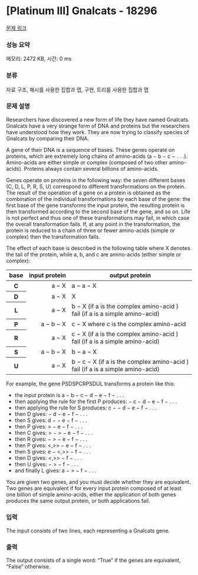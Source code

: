 # [Platinum III] Gnalcats - 18296 

[문제 링크](https://www.acmicpc.net/problem/18296) 

### 성능 요약

메모리: 2472 KB, 시간: 0 ms

### 분류

자료 구조, 해시를 사용한 집합과 맵, 구현, 트리를 사용한 집합과 맵

### 문제 설명

<p>Researchers have discovered a new form of life they have named Gnalcats. Gnalcats have a very strange form of DNA and proteins but the researchers have understood how they work. They are now trying to classify species of Gnalcats by comparing their DNA.</p>

<p>A gene of their DNA is a sequence of bases. These genes operate on proteins, which are extremely long chains of amino-acids (a − b − c − . . .). Amino-acids are either simple or complex (composed of two other amino-acids). Proteins always contain several billions of amino-acids.</p>

<p>Genes operate on proteins in the following way: the seven different bases (C, D, L, P, R, S, U) correspond to different transformations on the protein. The result of the operation of a gene on a protein is obtained as the combination of the individual transformations by each base of the gene: the first base of the gene transforms the input protein, the resulting protein is then transformed according to the second base of the gene, and so on. Life is not perfect and thus one of these transformations may fail, in which case the overall transformation fails. If, at any point in the transformation, the protein is reduced to a chain of three or fewer amino-acids (simple or complex) then the transformation fails.</p>

<p>The effect of each base is described in the following table where X denotes the tail of the protein, while a, b, and c are amino-acids (either simple or complex):</p>

<table class="table table-bordered" style="width:100%;">
	<thead>
		<tr>
			<th style="text-align: center;">base</th>
			<th style="text-align: center;">input protein</th>
			<th style="text-align: center;">output protein</th>
		</tr>
	</thead>
	<tbody>
		<tr>
			<th style="text-align: center;">C</th>
			<td style="text-align: right;">a − X</td>
			<td>a − a − X</td>
		</tr>
		<tr>
			<th style="text-align: center;">D</th>
			<td style="text-align: right;">a − X</td>
			<td>X</td>
		</tr>
		<tr>
			<th style="text-align: center;">L</th>
			<td style="text-align: right;">a − X</td>
			<td>b − X (if a is the complex amino-acid <b, c>)<br>
			fail (if a is a simple amino-acid)</td>
		</tr>
		<tr>
			<th style="text-align: center;">P</th>
			<td style="text-align: right;">a − b − X</td>
			<td>c − X where c is the complex amino-acid <a, b></td>
		</tr>
		<tr>
			<th style="text-align: center;">R</th>
			<td style="text-align: right;">a − X</td>
			<td>c − X (if a is the complex amino-acid <b, c>)<br>
			fail (if a is a simple amino-acid)</td>
		</tr>
		<tr>
			<th style="text-align: center;">S</th>
			<td style="text-align: right;">a − b − X</td>
			<td>b − a − X</td>
		</tr>
		<tr>
			<th style="text-align: center;">U</th>
			<td style="text-align: right;">a − X</td>
			<td>b − c − X (if a is the complex amino-acid <b, c>)<br>
			fail (if a is a simple amino-acid)</td>
		</tr>
	</tbody>
</table>

<p>For example, the gene PSDSPCRPSDUL transforms a protein like this:</p>

<ul>
	<li>the input protein is a − b − c − d − e − f − . . .</li>
	<li>then applying the rule for the first P produces: <a, b> − c − d − e − f − . . .</li>
	<li>then applying the rule for S produces: c − <a, b> − d − e − f − . . .</li>
	<li>then D gives: <a, b> − d − e − f − . . .</li>
	<li>then S gives: d − <a, b> − e − f − . . .</li>
	<li>then P gives: <d,<a, b>> − e − f − . . .</li>
	<li>then C gives: <d,<a, b>> − <d,<a, b>> − e − f − . . .</li>
	<li>then R gives: <a, b> − <d,<a, b>> − e − f − . . .</li>
	<li>then P gives: <<a, b>,<d,<a, b>>> − e − f − . . .</li>
	<li>then S gives: e − <<a, b>,<d,<a, b>>> − f − . . .</li>
	<li>then D gives: <<a, b>,<d,<a, b>>> − f − . . .</li>
	<li>then U gives: <a, b> − <d,<a, b>> − f − . . .</li>
	<li>and finally L gives: a − <d,<a, b>> − f − . . .</li>
</ul>

<p>You are given two genes, and you must decide whether they are equivalent. Two genes are equivalent if for every input protein composed of at least one billion of simple amino-acids, either the application of both genes produces the same output protein, or both applications fail.</p>

### 입력 

 <p>The input consists of two lines, each representing a Gnalcats gene.</p>

### 출력 

 <p>The output consists of a single word: “True” if the genes are equivalent, “False” otherwise.</p>

